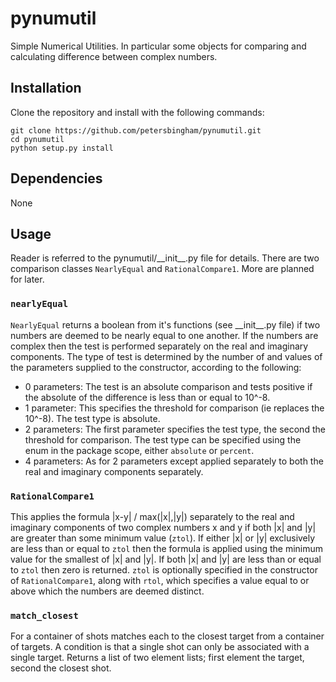 # pynumutil
Simple Numerical Utilities. In particular some objects for comparing and calculating difference between complex numbers.

## Installation

Clone the repository and install with the following commands:

    git clone https://github.com/petersbingham/pynumutil.git
    cd pynumutil
    python setup.py install
    
## Dependencies
None
    
## Usage
Reader is referred to the pynumutil/\_\_init\_\_.py file for details.
There are two comparison classes `NearlyEqual` and `RationalCompare1`. More are planned for later.

### `nearlyEqual`
`NearlyEqual` returns a boolean from it's functions (see \_\_init\_\_.py file) if two numbers are deemed to be nearly equal to one another. If the numbers are complex then the test is performed separately on the real and imaginary components. The type of test is determined by the number of and values of the parameters supplied to the constructor, according to the following:
 - 0 parameters: The test is an absolute comparison and tests positive if the absolute of the difference is less than or equal to 10^-8.
 - 1 parameter: This specifies the threshold for comparison (ie replaces the 10^-8). The test type is absolute.
 - 2 parameters: The first parameter specifies the test type, the second the threshold for comparison. The test type can be specified using the enum in the package scope, either `absolute` or `percent`.
 - 4 parameters: As for 2 parameters except applied separately to both the real and imaginary components separately.

### `RationalCompare1`
This applies the formula |x-y| / max(|x|,|y|) separately to the real and imaginary components of two complex numbers x and y if both |x| and |y| are greater than some minimum value (`ztol`). If either |x| or |y| exclusively are less than or equal to `ztol` then the formula is applied using the minimum value for the smallest of |x| and |y|. If both |x| and |y| are less than or equal to `ztol` then zero is returned. `ztol` is optionally specified in the constructor of `RationalCompare1`, along with `rtol`, which specifies a value equal to or above which the numbers are deemed distinct.

### `match_closest`
For a container of shots matches each to the closest target from a container of targets. A condition is that a single shot can only be associated with a single target. Returns a list of two element lists; first element the target, second the closest shot.
